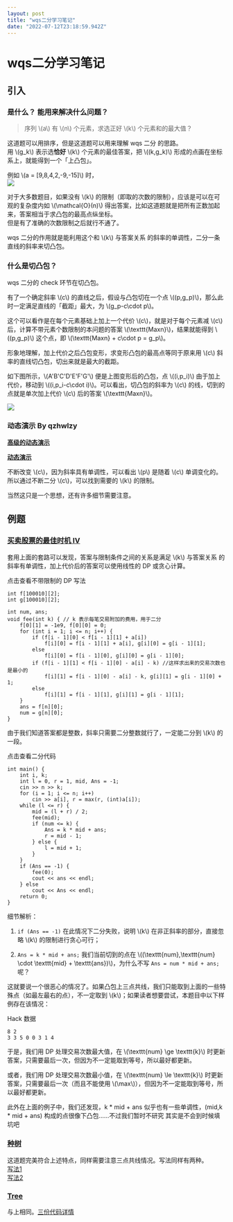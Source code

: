 ```yaml
---
layout: post
title: "wqs二分学习笔记"
date: "2022-07-12T23:18:59.942Z"
---
```

wqs二分学习笔记
=========

引入
--

### 是什么？ 能用来解决什么问题？

> 序列 \\(a\\) 有 \\(n\\) 个元素，求选正好 \\(k\\) 个元素和的最大值？

这道题可以用排序，但是这道题可以用来理解 wqs 二分 的思路。  
用 \\(g\_k\\) 表示选**恰好** \\(k\\) 个元素的最佳答案，把 \\((k,g\_k)\\) 形成的点画在坐标系上，就能得到一个「上凸包」。

例如 \\(a = \[9,8,4,2,-9,-15\]\\) 时，  
![](https://img2022.cnblogs.com/blog/2916837/202207/2916837-20220710162306518-1037538654.png)

对于大多数题目，如果没有 \\(k\\) 的限制（即取的次数的限制），应该是可以在可观的复杂度内如 \\(\\mathcal{O}(n)\\) 得出答案，比如这道题就是把所有正数加起来，答案相当于求凸包的最高点纵坐标。  
但是有了准确的次数限制之后就行不通了。

wqs 二分的作用就是能利用这个和 \\(k\\) 与答案关系 的斜率的单调性，二分一条直线的斜率来切凸包。

### 什么是切凸包？

wqs 二分的 check 环节在切凸包。

有了一个确定斜率 \\(c\\) 的直线之后，假设与凸包切在一个点 \\((p,g\_p)\\)，那么此时一定满足直线的「截距」最大，为 \\(g\_p-c\\cdot p\\)。

这个可以看作是在每个元素基础上加上一个代价 \\(c\\)，就是对于每个元素减 \\(c\\) 后，计算不带元素个数限制的本问题的答案 \\(\\texttt{Maxn}\\)，结果就能得到 \\((p,g\_p)\\) 这个点，即 \\(\\texttt{Maxn} + c\\cdot p = g\_p\\)。

形象地理解，加上代价之后凸包变形，求变形凸包的最高点等同于原来用 \\(c\\) 斜率的直线切凸包，切出来就是最大的截距。

如下图所示，\\(A'B'C'D'E'F'G'\\) 便是上图变形后的凸包，点 \\((i,p\_i)\\) 由于加上代价，移动到 \\((i,p\_i-c\\cdot i)\\)。可以看出，切凸包的斜率为 \\(c\\) 的线，切到的点就是单次加上代价 \\(c\\) 后的答案 \\(\\texttt{Maxn}\\)。

![](https://img2022.cnblogs.com/blog/2916837/202207/2916837-20220710165225687-1253503338.png)

### 动态演示 By qzhwlzy

[**高级的动态演示**](https://www.geogebra.org/m/fd8zwppk)

[**动态演示**](https://www.geogebra.org/calculator/zntmeqed)

不断改变 \\(c\\)，因为斜率具有单调性，可以看出 \\(p\\) 是随着 \\(c\\) 单调变化的。所以通过不断二分 \\(c\\)，可以找到需要的 \\(k\\) 的限制。

当然这只是一个思想，还有许多细节需要注意。

例题
--

### [买卖股票的最佳时机 IV](https://leetcode.cn/problems/best-time-to-buy-and-sell-stock-iv/)

套用上面的套路可以发现，答案与限制条件之间的关系是满足 \\(k\\) 与答案关系 的斜率有单调性，加上代价后的答案可以使用线性的 DP 或贪心计算。

点击查看不带限制的 DP 写法

    int f[100010][2];
    int g[100010][2];
    
    int num, ans;
    void fee(int k) { // k 表示每笔交易附加的费用，用于二分
    	f[0][1] = -1e9, f[0][0] = 0;
    	for (int i = 1; i <= n; i++) {
    		if (f[i - 1][0] < f[i - 1][1] + a[i])
    			f[i][0] = f[i - 1][1] + a[i], g[i][0] = g[i - 1][1];
    		else
    			f[i][0] = f[i - 1][0], g[i][0] = g[i - 1][0];
    		if (f[i - 1][1] < f[i - 1][0] - a[i] - k) //这样求出来的交易次数也是最小的
    			f[i][1] = f[i - 1][0] - a[i] - k, g[i][1] = g[i - 1][0] + 1;
    		else
    			f[i][1] = f[i - 1][1], g[i][1] = g[i - 1][1];
    	}
    	ans = f[n][0];
    	num = g[n][0];
    }

由于我们知道答案都是整数，斜率只需要二分整数就行了，一定能二分到 \\(k\\) 的一段。

点击查看二分代码

    int main() {
    	int i, k;
    	int l = 0, r = 1, mid, Ans = -1;
    	cin >> n >> k;
    	for (i = 1; i <= n; i++)
    		cin >> a[i], r = max(r, (int)a[i]);
    	while (l <= r) {
    		mid = (l + r) / 2;
    		fee(mid);
    		if (num <= k) {
    			Ans = k * mid + ans;
    			r = mid - 1;
    		} else {
    			l = mid + 1;
    		}
    	}
    	if (Ans == -1) {
    		fee(0);
    		cout << ans << endl;
    	} else
    		cout << Ans << endl;
    	return 0;
    }

细节解析：

1.  `if (Ans == -1)` 在此情况下二分失败，说明 \\(k\\) 在非正斜率的部分，直接忽略 \\(k\\) 的限制进行贪心可行；
    
2.  `Ans = k * mid + ans;` 我们当前切到的点在 \\((\\texttt{num},\\texttt{num} \\cdot \\texttt{mid} + \\texttt{ans})\\)，为什么不写 `Ans = num * mid + ans;` 呢？
    

这就要说一个很恶心的情况了。如果凸包上三点共线，我们只能取到上面的一些特殊点（如最左最右的点），不一定取到 \\(k\\)；如果读者想要尝试，本题目中以下样例存在该情况：

Hack 数据

    8 2
    3 3 5 0 0 3 1 4

于是，我们用 DP 处理交易次数最大值，在 \\(\\texttt{num} \\ge \\texttt{k}\\) 时更新答案，只需要最后一次，但因为不一定能取到等号，所以最好都更新。

或者，我们用 DP 处理交易次数最小值，在 \\(\\texttt{num} \\le \\texttt{k}\\) 时更新答案，只需要最后一次（而且不能使用 \\(\\max\\)），但因为不一定能取到等号，所以最好都更新。

此外在上面的例子中，我们还发现，k \* mid + ans 似乎也有一些单调性，(mid,k \* mid + ans) 构成的点很像下凸包......不过我们暂时不研究 其实是不会到时候填坑吧

### [种树](https://www.luogu.com.cn/problem/P1484)

这道题完美符合上述特点，同样需要注意三点共线情况。写法同样有两种。  
[写法1](https://www.luogu.com.cn/record/79125048)  
[写法2](https://www.luogu.com.cn/record/79124954)

### [Tree](https://www.luogu.com.cn/problem/P2619)

与上相同。[三份代码详情](https://www.luogu.com.cn/record/list?pid=P2619&user=rsjw&page=1)